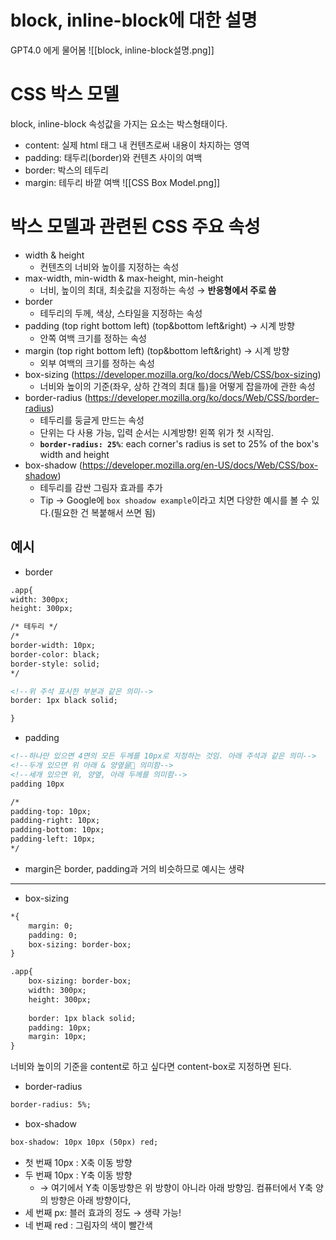 # block, inline-block에 대한 설명
GPT4.0 에게 물어봄
![[block, inline-block설명.png]]
# CSS 박스 모델
block, inline-block 속성값을 가지는 요소는 박스형태이다.

- content: 실제 html 태그 내 컨텐츠로써 내용이 차지하는 영역
- padding: 태두리(border)와 컨텐츠 사이의 여백
- border: 박스의 테두리
- margin: 테두리 바깥 여백
![[CSS Box Model.png]]
# 박스 모델과 관련된 CSS 주요 속성
- width & height
	- 컨텐츠의 너비와 높이를 지정하는 속성
- max-width, min-width & max-height, min-height
	- 너비, 높이의 최대, 최솟값을 지정하는 속성 → **반응형에서 주로 씀**
- border
	- 테두리의 두께, 색상, 스타일을 지정하는 속성
- padding (top right bottom left) (top&bottom left&right) → 시계 방향
	- 안쪽 여백 크기를 정하는 속성
- margin (top right bottom left) (top&bottom left&right) → 시계 방향
	- 외부 여백의 크기를 정하는 속성
- box-sizing (https://developer.mozilla.org/ko/docs/Web/CSS/box-sizing)
	- 너비와 높이의 기준(좌우, 상하 간격의 최대 틀)을 어떻게 잡을까에 관한 속성
- border-radius (https://developer.mozilla.org/ko/docs/Web/CSS/border-radius)
	- 테두리를 둥글게 만드는 속성
	- 단위는 다 사용 가능, 입력 순서는 시계방향! 왼쪽 위가 첫 시작임.
	- **`border-radius: 25%`**: each corner's radius is set to 25% of the box's width and height
- box-shadow (https://developer.mozilla.org/en-US/docs/Web/CSS/box-shadow)
	- 테두리를 감싼 그림자 효과를 추가
	- Tip → Google에 `box shoadow example`이라고 치면 다양한 예시를 볼 수 있다.(필요한 건 복붙해서 쓰면 됨)
## 예시
- border
```html
.app{
width: 300px;
height: 300px;

/* 테두리 */
/*
border-width: 10px;
border-color: black;
border-style: solid;
*/

<!--위 주석 표시한 부분과 같은 의미-->
border: 1px black solid;

}
```
- padding
```html
<!--하나만 있으면 4면의 모든 두께를 10px로 지정하는 것임. 아래 주석과 같은 의미-->
<!--두개 있으면 위 아래 & 양옆을 의미함-->
<!--세개 있으면 위, 양옆, 아래 두께를 의미함-->
padding 10px

/*
padding-top: 10px;
padding-right: 10px;
padding-bottom: 10px;
padding-left: 10px;
*/
```
- margin은 border, padding과 거의 비슷하므로 예시는 생략
---
- box-sizing
```html
*{
	margin: 0;
	padding: 0;
	box-sizing: border-box;
}

.app{
	box-sizing: border-box;
	width: 300px;
	height: 300px;
	
	border: 1px black solid;
	padding: 10px;
	margin: 10px;
}
```
너비와 높이의 기준을 content로 하고 싶다면 content-box로 지정하면 된다.

- border-radius
```html
border-radius: 5%;
```

- box-shadow
```html
box-shadow: 10px 10px (50px) red;
```
- 첫 번째 10px : X축 이동 방향
- 두 번째 10px : Y축 이동 방향
	- → 여기에서 Y축 이동방향은 위 방향이 아니라 아래 방향임. 컴퓨터에서 Y축 양의 방향은 아래 방향이다,
- 세 번째 px: 블러 효과의 정도 → 생략 가능!
- 네 번째 red : 그림자의 색이 빨간색